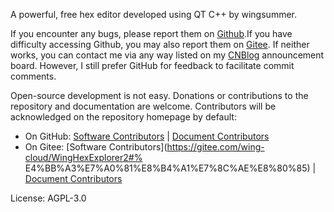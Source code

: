 
A powerful, free hex editor developed using QT C++ by wingsummer.

If you encounter any bugs, please report them on [Github](https://github.com/Wing-summer/WingHexExplorer2/issues).If you have difficulty accessing Github, you may also report them on [Gitee](https://gitee.com/wing-cloud/WingHexExplorer2/issues). If neither works, you can contact me via any way listed on my [CNBlog](https://www.cnblogs.com/wingsummer) announcement board. However, I still prefer GitHub for feedback to facilitate commit comments.

Open-source development is not easy. Donations or contributions to the repository and documentation are welcome. Contributors will be acknowledged on the repository homepage by default:

* On GitHub: [Software Contributors](https://github.com/Wing-summer/WingHexExplorer2?tab=readme-ov-file#%E4%BB%A3%E7%A0%81%E8%B4%A1%E7%8C%AE%E8%80%85) | [Document Contributors](https://github.com/Wing-summer/WingHexExplorer2/wiki/README)
* On Gitee: [Software Contributors](https://gitee.com/wing-cloud/WingHexExplorer2#% E4%BB%A3%E7%A0%81%E8%B4%A1%E7%8C%AE%E8%80%85) | [Document Contributors](https://gitee.com/wing-cloud/WingHexExplorer2/wikis/README)

License: AGPL-3.0
